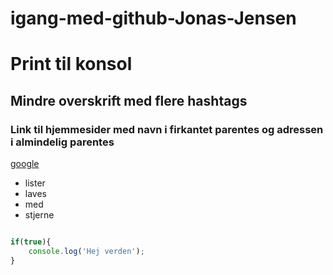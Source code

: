 # igang-med-github-Jonas-Jensen

# Print til konsol

## Mindre overskrift med flere hashtags

### Link til hjemmesider med navn i firkantet parentes og adressen i almindelig parentes
[google](http://google.dk)

* lister
* laves 
* med
* stjerne
```javascript

if(true){
    console.log('Hej verden');
}

```
